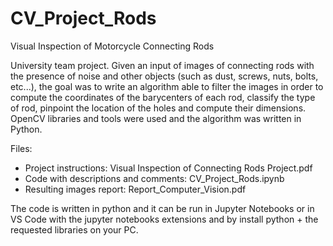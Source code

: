 # CV_Project_Rods
Visual Inspection of Motorcycle Connecting Rods

University team project. Given an input of images of connecting rods with the presence of noise and other objects (such as dust, screws, nuts, bolts, etc...), the goal was to write an algorithm able to filter the images in order to compute the coordinates of the barycenters of each rod, classify the type of rod, pinpoint the location of the holes and compute their dimensions. OpenCV libraries and tools were used and the algorithm was written in Python.

Files:
- Project instructions: Visual Inspection of Connecting Rods Project.pdf
- Code with descriptions and comments: CV_Project_Rods.ipynb
- Resulting images report: Report_Computer_Vision.pdf

The code is written in python and it can be run in Jupyter Notebooks or in VS Code with the jupyter notebooks extensions and by install python + the requested libraries on your PC.
